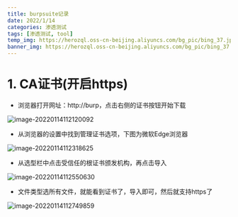 ```yaml
---
title: burpsuite记录
date: 2022/1/14
categories: 渗透测试
tags: [渗透测试, tool]
temp_img: https://herozql.oss-cn-beijing.aliyuncs.com/bg_pic/bing_37.jpg
banner_img: https://herozql.oss-cn-beijing.aliyuncs.com/bg_pic/bing_37.jpg
---
```




# 1. CA证书(开启https)

- 浏览器打开网址：http://burp，点击右侧的证书按钮开始下载

![image-20220114112120092](https://herozql.oss-cn-beijing.aliyuncs.com/main/image-20220114112120092.png)

- 从浏览器的设置中找到管理证书选项，下图为微软Edge浏览器

![image-20220114112318625](https://herozql.oss-cn-beijing.aliyuncs.com/main/image-20220114112318625.png)

- 从选型栏中点击受信任的根证书颁发机构，再点击导入

![image-20220114112550630](https://herozql.oss-cn-beijing.aliyuncs.com/main/image-20220114112550630.png)

- 文件类型选所有文件，就能看到证书了，导入即可，然后就支持https了

![image-20220114112749859](https://herozql.oss-cn-beijing.aliyuncs.com/main/image-20220114112749859.png)